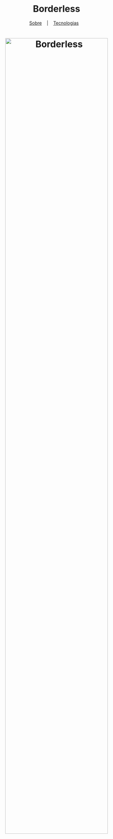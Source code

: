 <h1 align="center">Borderless</h1>

<p align="center">
  <a href="#">Sobre</a>
  &nbsp;&nbsp;&nbsp;|&nbsp;&nbsp;&nbsp;
  <a href="#">Tecnologias</a>
  &nbsp;&nbsp;&nbsp;
<p>

<h1 align="center" display="flex">
  <img src="https://user-images.githubusercontent.com/80855598/143785292-0aca0151-3140-4200-a8a0-316f5968b4ec.png" width="80%" alt="Borderless" title="Borderless">
</h1>
